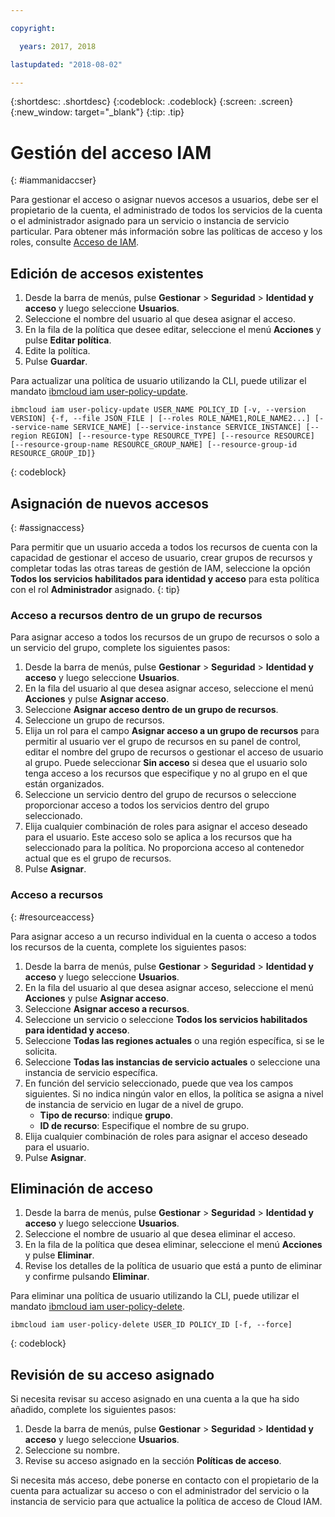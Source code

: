 ```yaml
---

copyright:

  years: 2017, 2018

lastupdated: "2018-08-02"

---
```


{:shortdesc: .shortdesc}
{:codeblock: .codeblock}
{:screen: .screen}
{:new_window: target="_blank"}
{:tip: .tip}

# Gestión del acceso IAM
{: #iammanidaccser}

Para gestionar el acceso o asignar nuevos accesos a usuarios, debe ser el propietario de la cuenta, el administrado de todos los servicios de la cuenta o el administrador asignado para un servicio o instancia de servicio particular. Para obtener más información sobre las políticas de acceso y los roles, consulte [Acceso de IAM](/docs/iam/users_roles.html).

## Edición de accesos existentes

1. Desde la barra de menús, pulse **Gestionar** &gt; **Seguridad** &gt; **Identidad y acceso** y luego seleccione **Usuarios**.
2. Seleccione el nombre del usuario al que desea asignar el acceso.
3. En la fila de la política que desee editar, seleccione el menú **Acciones** y pulse **Editar política**.
4. Edite la política.
5. Pulse **Guardar**.

Para actualizar una política de usuario utilizando la CLI, puede utilizar el mandato [ibmcloud iam user-policy-update](/docs/cli/reference/ibmcloud/cli_api_policy.html#ibmcloud_iam_user_policy_update).
```
ibmcloud iam user-policy-update USER_NAME POLICY_ID [-v, --version VERSION] {-f, --file JSON_FILE | [--roles ROLE_NAME1,ROLE_NAME2...] [--service-name SERVICE_NAME] [--service-instance SERVICE_INSTANCE] [--region REGION] [--resource-type RESOURCE_TYPE] [--resource RESOURCE] [--resource-group-name RESOURCE_GROUP_NAME] [--resource-group-id RESOURCE_GROUP_ID]}
```
{: codeblock}

## Asignación de nuevos accesos
{: #assignaccess}

Para permitir que un usuario acceda a todos los recursos de cuenta con la capacidad de gestionar el acceso de usuario, crear grupos de recursos y completar todas las otras tareas de gestión de IAM, seleccione la opción **Todos los servicios habilitados para identidad y acceso** para esta política con el rol **Administrador** asignado.
{: tip}

### Acceso a recursos dentro de un grupo de recursos 

Para asignar acceso a todos los recursos de un grupo de recursos o solo a un servicio del grupo, complete los siguientes pasos:

1. Desde la barra de menús, pulse **Gestionar** &gt; **Seguridad** &gt; **Identidad y acceso** y luego seleccione **Usuarios**.
2. En la fila del usuario al que desea asignar acceso, seleccione el menú **Acciones** y pulse **Asignar acceso**.
3. Seleccione **Asignar acceso dentro de un grupo de recursos**.
4. Seleccione un grupo de recursos.
5. Elija un rol para el campo **Asignar acceso a un grupo de recursos** para permitir al usuario ver el grupo de recursos en su panel de control, editar el nombre del grupo de recursos o gestionar el acceso de usuario al grupo. Puede seleccionar **Sin acceso** si desea que el usuario solo tenga acceso a los recursos que especifique y no al grupo en el que están organizados.
6. Seleccione un servicio dentro del grupo de recursos o seleccione proporcionar acceso a todos los servicios dentro del grupo seleccionado.
7. Elija cualquier combinación de roles para asignar el acceso deseado para el usuario. Este acceso solo se aplica a los recursos que ha seleccionado para la política. No proporciona acceso al contenedor actual que es el grupo de recursos.
8. Pulse **Asignar**.

### Acceso a recursos
{: #resourceaccess}

Para asignar acceso a un recurso individual en la cuenta o acceso a todos los recursos de la cuenta, complete los siguientes pasos: 

1. Desde la barra de menús, pulse **Gestionar** &gt; **Seguridad** &gt; **Identidad y acceso** y luego seleccione **Usuarios**.
2. En la fila del usuario al que desea asignar acceso, seleccione el menú **Acciones** y pulse **Asignar acceso**.
3. Seleccione **Asignar acceso a recursos**.
4. Seleccione un servicio o seleccione **Todos los servicios habilitados para identidad y acceso**.
5. Seleccione **Todas las regiones actuales** o una región específica, si se le solicita. 
6. Seleccione **Todas las instancias de servicio actuales** o seleccione una instancia de servicio específica.
7. En función del servicio seleccionado, puede que vea los campos siguientes. Si no indica ningún valor en ellos, la política se asigna a nivel de instancia de servicio en lugar de a nivel de grupo. 
    * **Tipo de recurso**: indique **grupo**.
    * **ID de recurso**: Especifique el nombre de su grupo.
8. Elija cualquier combinación de roles para asignar el acceso deseado para el usuario.
9. Pulse **Asignar**.


## Eliminación de acceso

1. Desde la barra de menús, pulse **Gestionar** &gt; **Seguridad** &gt; **Identidad y acceso** y luego seleccione **Usuarios**.
2. Seleccione el nombre de usuario al que desea eliminar el acceso.
3. En la fila de la política que desea eliminar, seleccione el menú **Acciones** y pulse **Eliminar**.
4. Revise los detalles de la política de usuario que está a punto de eliminar y confirme pulsando **Eliminar**.

Para eliminar una política de usuario utilizando la CLI, puede utilizar el mandato [ibmcloud iam user-policy-delete](/docs/cli/reference/ibmcloud/cli_api_policy.html#ibmcloud_iam_user_policy_delete).
```
ibmcloud iam user-policy-delete USER_ID POLICY_ID [-f, --force]
```
{: codeblock}

## Revisión de su acceso asignado

Si necesita revisar su acceso asignado en una cuenta a la que ha sido añadido, complete los siguientes pasos:

1. Desde la barra de menús, pulse **Gestionar** &gt; **Seguridad** &gt; **Identidad y acceso** y luego seleccione **Usuarios**.
2. Seleccione su nombre.
3. Revise su acceso asignado en la sección **Políticas de acceso**.

Si necesita más acceso, debe ponerse en contacto con el propietario de la cuenta para actualizar su acceso o con el administrador del servicio o la instancia de servicio para que actualice la política de acceso de Cloud IAM.
